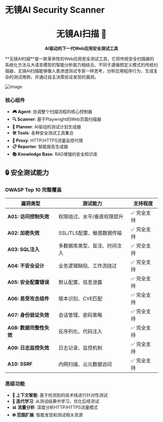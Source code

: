 # 无镜AI Security Scanner
<h1 align="center">无镜AI扫描 🎯</h1>
<p align="center">
  <strong>AI驱动的下一代Web应用安全测试工具</strong>
</p>
**无镜AI扫描**是一款革命性的Web应用安全测试工具，它将传统安全扫描器的系统化方法与大语言模型的智能分析能力相结合。不同于遵循预定义模式的传统扫描器，无镜AI扫描能够像人类渗透测试专家一样思考，分析应用程序行为，生成复杂的测试用例，并通过自主决策验证发现的漏洞。

![image](https://github.com/kk12-30/WuJing-AI-Scan/blob/main/210230.png)

### 核心组件
- **🎮 Agent**: 协调整个扫描流程的核心控制器
- **🔍 Scanner**: 基于Playwright的Web页面扫描器
- **🧠 Planner**: AI驱动的测试计划生成器
- **🛠️ Tools**: 各种安全测试工具集合
- **🔄 Proxy**: HTTP/HTTPS流量监控代理
- **📋 Reporter**: 智能报告生成器
- **📚 Knowledge Base**: RAG增强的安全知识库

## 🔒 安全测试能力
### OWASP Top 10 完整覆盖
| 漏洞类型                | 测试能力                     | 支持程度   |
| ----------------------- | ---------------------------- | ---------- |
| **A01: 访问控制失效**   | 权限绕过、水平/垂直权限提升  | ✅ 完全支持 |
| **A02: 加密失效**       | SSL/TLS配置、敏感数据传输    | ✅ 完全支持 |
| **A03: SQL注入**        | 多数据库类型、盲注、时间注入 | ✅ 完全支持 |
| **A04: 不安全设计**     | 业务逻辑缺陷、工作流绕过     | ✅ 完全支持 |
| **A05: 安全配置错误**   | 默认配置、信息泄露           | ✅ 完全支持 |
| **A06: 易受攻击组件**   | 版本识别、CVE匹配            | ✅ 完全支持 |
| **A07: 身份验证失效**   | 会话管理、密码策略           | ✅ 完全支持 |
| **A08: 数据完整性失效** | 反序列化、代码注入           | ✅ 完全支持 |
| **A09: 日志监控失效**   | 日志记录、监控机制           | ✅ 完全支持 |
| **A10: SSRF**           | 内网扫描、云元数据访问       | ✅ 完全支持 |

### 高级功能
- **🎯 上下文智能**: 基于检测到的技术栈进行针对性测试
- **🔄 迭代学习**: 从测试结果中学习，优化后续测试
- **📊 流量分析**: 深度分析HTTP/HTTPS流量模式
- **🌐 范围扩展**: 智能发现和测试相关资源

